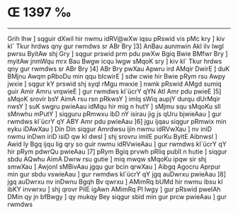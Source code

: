 # Œ 1397 ‰
---
Grih lhw ] sqguir dXwil hir nwmu idRV@wXw iqsu pRswid vis pMc kry ]
kiv kl´ Tkur hrdws qny gur rwmdws sr ABr Bry ]3] AnBau aunmwin
Akl ilv lwgI pwrsu ByitAw shj Gry ] sqgur prswid prm pdu pwXw
Bgiq Bwie BMfwr Bry ] myitAw jnmWqu mrx Bau Bwgw icqu lwgw sMqoK sry
] kiv kl´ Tkur hrdws qny gur rwmdws sr ABr Bry ]4] ABr Bry
pwXau Apwru ird AMqir DwirE ] duK BMjnu Awqm pRboDu min qqu bIcwirE
] sdw cwie hir Bwie pRym rsu Awpy jwxie ] sqgur kY prswid shj syqI
rMgu mwxie ] nwnk pRswid AMgd sumiq guir Amir Amru vrqwieE ] gur
rwmdws kl´ücrY qYN Atl Amr pdu pwieE ]5] sMqoK srovir bsY AimA rsu
rsn pRkwsY ] imlq sWiq aupjY durqu dUrMqir nwsY ] suK swgru pwieAau
idMqu hir mig n hutY ] sMjmu squ sMqoKu sIl sMnwhu mPutY ] siqguru pRmwxu
ibD nY isirau jig js qUru bjwieAau ] gur rwmdws kl´ücrY qY ABY Amr
pdu pwieAau ]6] jgu ijqau siqgur pRmwix min eyku iDAwXau ] Din Din
siqgur Amrdwsu ijin nwmu idRVwXau ] nv iniD nwmu inDwn iriD isiD qw
kI dwsI ] shj srovru imilE purKu ByitE AibnwsI ] Awid ly Bgq ijqu
lig qry so guir nwmu idRVwieAau ] gur rwmdws kl´ücrY qY hir pRym pdwrQu
pwieAau ]7] pRym Bgiq prvwh pRIiq publI n hutie ] siqgur sbdu
AQwhu AimA Dwrw rsu gutie ] miq mwqw sMqoKu ipqw sir shj smwXau ]
AwjonI sMBivAau jgqu gur bcin qrwXau ] Aibgq Agocru Aprpur min
gur sbdu vswieAau ] gur rwmdws kl´ücrY qY jgq auDwrxu pwieAau ]8]
jgq auDwrxu nv inDwnu Bgqh Bv qwrxu ] AMimRq bUMd hir nwmu ibsu kI
ibKY invwrxu ] shj qrovr PilE igAwn AMimRq Pl lwgy ] gur pRswid
pweIAh DMin qy jn bfBwgy ] qy mukqy Bey siqgur sbid min gur prcw
pwieAau ] gur rwmdws
####
